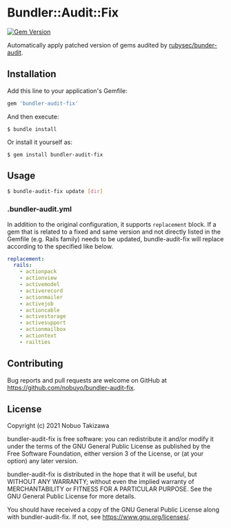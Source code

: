 # Bundler::Audit::Fix

[![Gem Version](https://badge.fury.io/rb/bundler-audit-fix.svg)](https://badge.fury.io/rb/bundler-audit-fix)

Automatically apply patched version of gems audited by [rubysec/bunder-audit](https://github.com/rubysec/bundler-audit).

## Installation

Add this line to your application's Gemfile:

```ruby
gem 'bundler-audit-fix'
```

And then execute:

    $ bundle install

Or install it yourself as:

    $ gem install bundler-audit-fix

## Usage

```sh
$ bundle-audit-fix update [dir]
```

### .bundler-audit.yml

In addition to the original configuration, it supports `replacement` block. If a gem that is related to a fixed and same version and not directly listed in the Gemfile (e.g. Rails family) needs to be updated, bundle-audit-fix will replace according to the specified like below.

```yml
replacement:
  rails:
    - actionpack
    - actionview
    - activemodel
    - activerecord
    - actionmailer
    - activejob
    - actioncable
    - activestorage
    - activesupport
    - actionmailbox
    - actiontext
    - railties
```

## Contributing

Bug reports and pull requests are welcome on GitHub at https://github.com/nobuyo/bundler-audit-fix.

## License

Copyright (c) 2021 Nobuo Takizawa

bundler-audit-fix is free software: you can redistribute it and/or modify
it under the terms of the GNU General Public License as published by
the Free Software Foundation, either version 3 of the License, or
(at your option) any later version.

bundler-audit-fix is distributed in the hope that it will be useful,
but WITHOUT ANY WARRANTY; without even the implied warranty of
MERCHANTABILITY or FITNESS FOR A PARTICULAR PURPOSE.  See the
GNU General Public License for more details.

You should have received a copy of the GNU General Public License
along with bundler-audit-fix.  If not, see <https://www.gnu.org/licenses/>.
